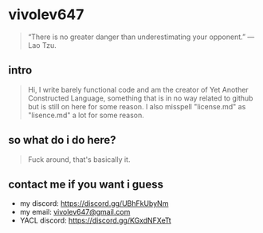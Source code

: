 # vivolev647

> “There is no greater danger than underestimating your opponent.”
― Lao Tzu.

## intro

> Hi, I write barely functional code and am the creator of Yet Another Constructed Language, something that is in no way related to github but is still on here for some reason. I also misspell "license.md" as "lisence.md" a lot for some reason.

## so what do i do here?

> Fuck around, that's basically it.

## contact me if you want i guess

- my discord: https://discord.gg/UBhFkUbyNm
- my email: vivolev647@gmail.com
- YACL discord: https://discord.gg/KGxdNFXeTt
